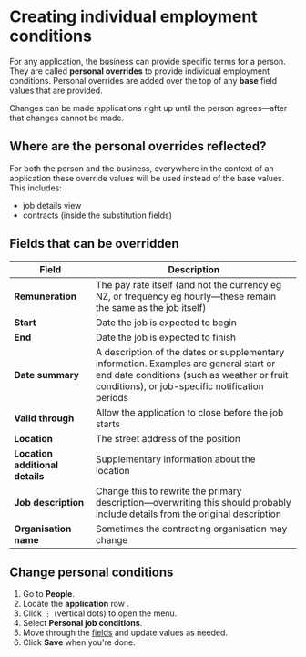 # Creating individual employment conditions

For any application, the business can provide specific terms for a person. They are called **personal overrides** to
provide individual employment conditions. Personal overrides are added over the top of any **base** field values that
are
provided.

<prompt>

Changes can be made applications right up until the person agrees—after that changes cannot be made.

</prompt>

## Where are the personal overrides reflected?

For both the person and the business, everywhere in the context of an application these override values will be used
instead of the base values. This includes:

* job details view
* contracts (inside the substitution fields)

## Fields that can be overridden

| **Field**                       | **Description**                                                                                                                                                                        |
|---------------------------------|----------------------------------------------------------------------------------------------------------------------------------------------------------------------------------------|
| **Remuneration**                | The pay rate itself (and not the currency eg NZ, or frequency eg hourly—these remain the same as the job itself)                                                                       |
| **Start**                       | Date the job is expected to begin                                                                                                                                                      |
| **End**                         | Date the job is expected to finish                                                                                                                                                     |
| **Date summary**                | A description of the dates or supplementary information. Examples are general start or end date conditions (such as weather or fruit conditions), or job-specific notification periods |
| **Valid through**               | Allow the application to close before the job starts                                                                                                                                   |
| **Location**                    | The street address of the position                                                                                                                                                     |
| **Location additional details** | Supplementary information about the location                                                                                                                                           |
| **Job description**             | Change this to rewrite the primary description—overwriting this should probably include details from the original description                                                          |
| **Organisation name**           | Sometimes the contracting organisation may change                                                                                                                                      |

<instructions>

## Change personal conditions

1. Go to **People**.
2. Locate the **application** row <span class="mdi mdi-checkbox-marked-outline"></span>.
3. Click &vellip; (vertical dots) to open the menu.
4. Select **Personal job conditions**.
5. Move through the [fields](#fields-that-can-be-overridden) and update values as needed.
4. Click **Save** when you're done.

</instructions>
